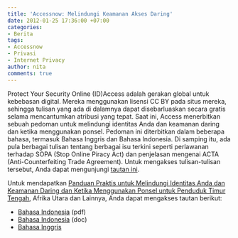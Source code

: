 ```yaml
---
title: 'Accessnow: Melindungi Keamanan Akses Daring'
date: 2012-01-25 17:36:00 +07:00
categories:
- Berita
tags:
- Accessnow
- Privasi
- Internet Privacy
author: nita
comments: true
---
```


Protect Your Security Online (ID)Access adalah gerakan global untuk kebebasan digital. Mereka menggunakan lisensi CC BY pada situs mereka, sehingga tulisan yang ada di dalamnya dapat disebarluaskan secara gratis selama mencantumkan atribusi yang tepat. Saat ini, Access menerbitkan sebuah pedoman untuk melindungi identitas Anda dan keamanan daring dan ketika menggunakan ponsel. Pedoman ini diterbitkan dalam beberapa bahasa, termasuk Bahasa Inggris dan Bahasa Indonesia. Di samping itu, ada pula berbagai tulisan tentang berbagai isu terkini seperti perlawanan terhadap SOPA (Stop Online Piracy Act) dan penjelasan mengenai ACTA (Anti-Counterfeiting Trade Agreement). Untuk mengakses tulisan-tulisan tersebut, Anda dapat mengunjungi [tautan ini](https://www.accessnow.org/policy-activism/docs).

Untuk mendapatkan [Panduan Praktis untuk Melindungi Identitas Anda dan Keamanan Daring dan Ketika Menggunakan Ponsel untuk Penduduk Timur Tengah](https://www.accessnow.org/pages/protecting-your-security-online), Afrika Utara dan Lainnya, Anda dapat mengakses tautan berikut:

* [Bahasa Indonesia](https://www.accessnow.org/page/-/docs/Access%20Tech/Panduan%20Praktis%20Digital.pdf) (pdf)
* [Bahasa Indonesia](https://www.accessnow.org/page/-/docs/PYSO%20Indonesian.docx) (doc)
* [Bahasa Inggris](https://docs.google.com/gview?url=https://www.accessnow.org/page/-/docs/Protecting%20Your%20Security%20Online%20-%20A%20Practical%20Guide%20%28design%29.pdf)
